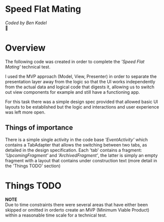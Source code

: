 # Speed Flat Mating
*Coded by Ben Kadel* <br>
:couple:

# Overview
The following code was created in order to complete the *'Speed Flat Mating'* technical test.

I used the MVP approach (Model, View, Presenter) in order to separate the presentation layer away from the logic so that the UI works independently from the actual data and logical code that digests it, allowing us to switch out view components for example and still have a functioning app.

For this task there was a simple design spec provided that allowed basic UI layouts to be established but the logic and interactions and user experience was left more open.

## Things of importance
There is a simple single activity in the code base *'EventActivity'* which contains a TabAdapter that allows the switching between two tabs, as detailed in the design specification. Each 'tab' contains a fragment: *'UpcomingFragment'* and *'ArchivedFragment'*, the latter is simply an empty fragment with a layout that contains under construction text (more detail in the 'Things TODO' section)

# Things TODO
**NOTE**<br>
Due to time constraints there were several areas that have either been skipped or omitted in orderto create an MVP (Minimum Viable Product) within a reasonable time scale for a technical test.
